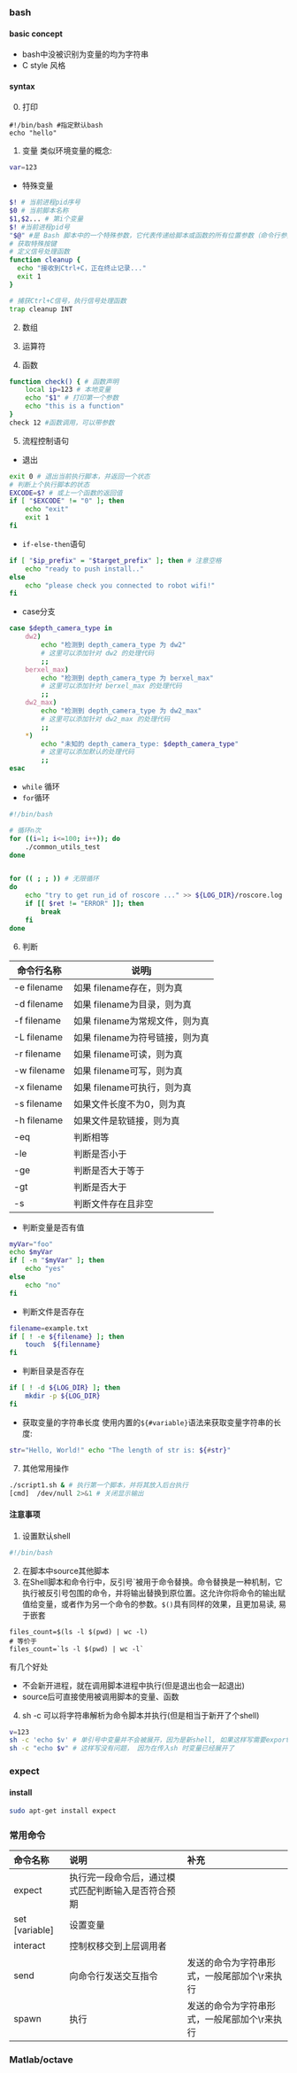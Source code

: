### bash
#### basic concept
- bash中没被识别为变量的均为字符串
- C style 风格
#### syntax
0. 打印
```
#!/bin/bash #指定默认bash
echo "hello"
```
1. 变量
类似环境变量的概念:
```bash
var=123
```
- 特殊变量
```bash
$! # 当前进程pid序号
$0 # 当前脚本名称
$1,$2... # 第i个变量
$! #当前进程pid号
"$@" #是 Bash 脚本中的一个特殊参数，它代表传递给脚本或函数的所有位置参数（命令行参数），并且将每个参数视为一个独立的引号内字符串。这意味着如果你的参数中包含空格，`"$@"` 会保持这些空格不变，确保每个参数作为独立的单元处理
# 获取特殊按键
# 定义信号处理函数
function cleanup {
  echo "接收到Ctrl+C，正在终止记录..."
  exit 1
}

# 捕获Ctrl+C信号，执行信号处理函数
trap cleanup INT
```

2. 数组

3. 运算符
4. 函数
```bash
function check() { # 函数声明
	local ip=123 # 本地变量
	echo "$1" # 打印第一个参数
	echo "this is a function"
}
check 12 #函数调用，可以带参数
```

5. 流程控制语句
- 退出
```bash
exit 0 # 退出当前执行脚本，并返回一个状态
# 判断上个执行脚本的状态
EXCODE=$? # 或上一个函数的返回值
if [ "$EXCODE" != "0" ]; then
    echo "exit"
    exit 1
fi
```
- `if-else-then`语句
```bash
if [ "$ip_prefix" = "$target_prefix" ]; then # 注意空格
    echo "ready to push install.."
else
    echo "please check you connected to robot wifi!"
fi
```
- case分支
```bash
case $depth_camera_type in 
	dw2) 
		echo "检测到 depth_camera_type 为 dw2" 
		# 这里可以添加针对 dw2 的处理代码 
		;; 
	berxel_max) 
		echo "检测到 depth_camera_type 为 berxel_max" 
		# 这里可以添加针对 berxel_max 的处理代码 
		;; 
	dw2_max) 
		echo "检测到 depth_camera_type 为 dw2_max" 
		# 这里可以添加针对 dw2_max 的处理代码 
		;; 
	*) 
		echo "未知的 depth_camera_type: $depth_camera_type" 
		# 这里可以添加默认的处理代码 
		;; 
esac
```
- `while` 循环
- `for`循环
```bash
#!/bin/bash

# 循环n次
for ((i=1; i<=100; i++)); do
    ./common_utils_test
done


for (( ; ; )) # 无限循环
do
	echo "try to get run_id of roscore ..." >> ${LOG_DIR}/roscore.log
	if [[ $ret != "ERROR" ]]; then
		break
	fi
done
```
6. 判断

| 命令行名称 | 说明j |
| ---- | ---- |
| -e filename | 如果 filename存在，则为真 |
| -d filename | 如果 filename为目录，则为真 |
| -f filename | 如果 filename为常规文件，则为真 |
| -L filename | 如果 filename为符号链接，则为真 |
| -r filename | 如果 filename可读，则为真 |
| -w filename | 如果 filename可写，则为真 |
| -x filename | 如果 filename可执行，则为真 |
| -s filename | 如果文件长度不为0，则为真 |
| -h filename | 如果文件是软链接，则为真 |
| -eq | 判断相等 |
| -le | 判断是否小于 |
| -ge | 判断是否大于等于 |
| -gt | 判断是否大于 |
| -s | 判断文件存在且非空 |
- 判断变量是否有值
```bash
myVar="foo"
echo $myVar
if [ -n "$myVar" ]; then
	echo "yes"
else
	echo "no"
fi
```
- 判断文件是否存在
```bash
filename=example.txt
if [ ! -e ${filename} ]; then
	touch  ${filenname}
fi

```
- 判断目录是否存在
```bash
if [ ! -d ${LOG_DIR} ]; then
	mkdir -p ${LOG_DIR}
fi
```
- 获取变量的字符串长度
使用内置的`${#variable}`语法来获取变量字符串的长度:
```bash
str="Hello, World!" echo "The length of str is: ${#str}"
```
7. 其他常用操作
```bash
./script1.sh & # 执行第一个脚本，并将其放入后台执行
[cmd]  /dev/null 2>&1 # 关闭显示输出
```

#### 注意事项
1. 设置默认shell
```bash
#!/bin/bash
```
2. 在脚本中source其他脚本
3.   在Shell脚本和命令行中，反引号\`被用于命令替换。命令替换是一种机制，它执行被反引号包围的命令，并将输出替换到原位置。这允许你将命令的输出赋值给变量，或者作为另一个命令的参数。`$()`具有同样的效果，且更加易读, 易于嵌套
```
files_count=$(ls -l $(pwd) | wc -l)
# 等价于
files_count=`ls -l $(pwd) | wc -l`
```
有几个好处
- 不会新开进程，就在调用脚本进程中执行(但是退出也会一起退出)
- source后可直接使用被调用脚本的变量、函数
4. sh -c 可以将字符串解析为命令脚本并执行(但是相当于新开了个shell)
```bash
v=123
sh -c 'echo $v' # 单引号中变量并不会被展开，因为是新shell, 如果这样写需要export 123
sh -c "echo $v" # 这样写没有问题， 因为在传入sh 时变量已经展开了
```

### expect
#### install
```bash
sudo apt-get install expect
```
### 常用命令

| 命令名称           | 说明                        | 补充                      |
| :------------- | :------------------------ | :---------------------- |
| expect         | 执行完一段命令后，通过模式匹配判断输入是否符合预期 |                         |
| set [variable] | 设置变量                      |                         |
| interact       | 控制权移交到上层调用者               |                         |
| send           | 向命令行发送交互指令                | 发送的命令为字符串形式，一般尾部加个\r来执行 |
| spawn          | 执行                        | 发送的命令为字符串形式，一般尾部加个\r来执行 |
### Matlab/octave
